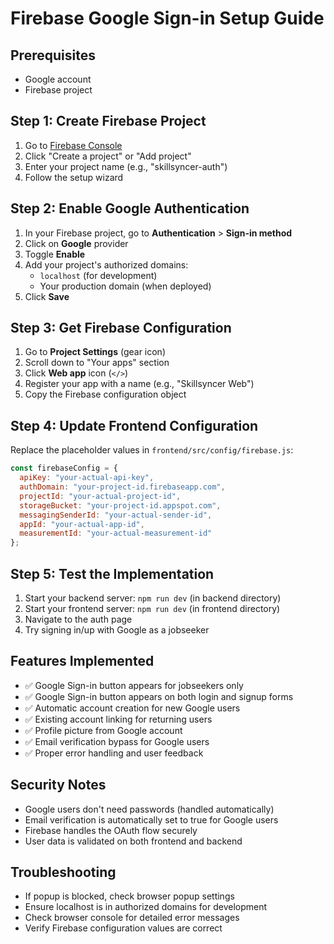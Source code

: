 # Firebase Google Sign-in Setup Guide

## Prerequisites
- Google account
- Firebase project

## Step 1: Create Firebase Project
1. Go to [Firebase Console](https://console.firebase.google.com/)
2. Click "Create a project" or "Add project"
3. Enter your project name (e.g., "skillsyncer-auth")
4. Follow the setup wizard

## Step 2: Enable Google Authentication
1. In your Firebase project, go to **Authentication** > **Sign-in method**
2. Click on **Google** provider
3. Toggle **Enable**
4. Add your project's authorized domains:
   - `localhost` (for development)
   - Your production domain (when deployed)
5. Click **Save**

## Step 3: Get Firebase Configuration
1. Go to **Project Settings** (gear icon)
2. Scroll down to "Your apps" section
3. Click **Web app** icon (`</>`)
4. Register your app with a name (e.g., "Skillsyncer Web")
5. Copy the Firebase configuration object

## Step 4: Update Frontend Configuration
Replace the placeholder values in `frontend/src/config/firebase.js`:

```javascript
const firebaseConfig = {
  apiKey: "your-actual-api-key",
  authDomain: "your-project-id.firebaseapp.com",
  projectId: "your-actual-project-id",
  storageBucket: "your-project-id.appspot.com",
  messagingSenderId: "your-actual-sender-id",
  appId: "your-actual-app-id",
  measurementId: "your-actual-measurement-id"
};
```

## Step 5: Test the Implementation
1. Start your backend server: `npm run dev` (in backend directory)
2. Start your frontend server: `npm run dev` (in frontend directory)
3. Navigate to the auth page
4. Try signing in/up with Google as a jobseeker

## Features Implemented
- ✅ Google Sign-in button appears for jobseekers only
- ✅ Google Sign-in button appears on both login and signup forms
- ✅ Automatic account creation for new Google users
- ✅ Existing account linking for returning users
- ✅ Profile picture from Google account
- ✅ Email verification bypass for Google users
- ✅ Proper error handling and user feedback

## Security Notes
- Google users don't need passwords (handled automatically)
- Email verification is automatically set to true for Google users
- Firebase handles the OAuth flow securely
- User data is validated on both frontend and backend

## Troubleshooting
- If popup is blocked, check browser popup settings
- Ensure localhost is in authorized domains for development
- Check browser console for detailed error messages
- Verify Firebase configuration values are correct